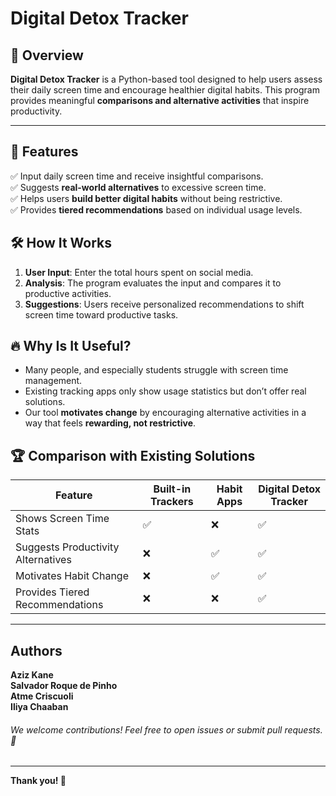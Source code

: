 # Digital Detox Tracker

## 📌 Overview
**Digital Detox Tracker** is a Python-based tool designed to help users assess their daily screen time and encourage healthier digital habits. This program provides meaningful **comparisons and alternative activities** that inspire productivity.

---

## 🎯 Features
✅ Input daily screen time and receive insightful comparisons.  
✅ Suggests **real-world alternatives** to excessive screen time.  
✅ Helps users **build better digital habits** without being restrictive.  
✅ Provides **tiered recommendations** based on individual usage levels.  

## 🛠️ How It Works
1. **User Input**: Enter the total hours spent on social media.
2. **Analysis**: The program evaluates the input and compares it to productive activities.
3. **Suggestions**: Users receive personalized recommendations to shift screen time toward productive tasks.

## 🔥 Why Is It Useful?
- Many people, and especially students struggle with screen time management.
- Existing tracking apps only show usage statistics but don’t offer real solutions.
- Our tool **motivates change** by encouraging alternative activities in a way that feels **rewarding, not restrictive**.

## 🏆 Comparison with Existing Solutions
| Feature | Built-in Trackers | Habit Apps | **Digital Detox Tracker** |
|---------|------------------|------------|--------------------------|
| Shows Screen Time Stats | ✅ | ❌ | ✅ |
| Suggests Productivity Alternatives | ❌ | ✅ | ✅ |
| Motivates Habit Change | ❌ | ✅ | ✅ |
| Provides Tiered Recommendations | ❌ | ❌ | ✅ |

---

## Authors
**Aziz Kane**  
**Salvador Roque de Pinho**  
**Atme Criscuoli**  
**Iliya Chaaban**  

###### *We welcome contributions! Feel free to open issues or submit pull requests.* 🫡

---
**Thank you! 🚀**